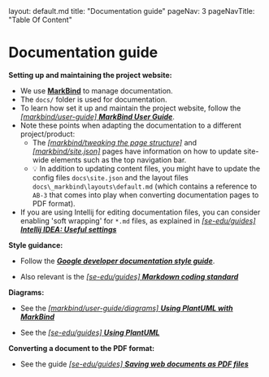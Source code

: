 <frontmatter>
  layout: default.md
  title: "Documentation guide"
  pageNav: 3
  pageNavTitle: "Table Of Content"
</frontmatter>

# Documentation guide

**Setting up and maintaining the project website:**

* We use [**MarkBind**](https://markbind.org/) to manage documentation.
* The `docs/` folder is used for documentation.
* To learn how set it up and maintain the project website, follow the [_[markbind/user-guide] **MarkBind User Guide**_](https://markbind.org/userGuide/gettingStarted.html).
* Note these points when adapting the documentation to a different project/product:
  * The [_[markbind/tweaking the page structure]_](https://markbind.org/userGuide/tweakingThePageStructure.html) and [_[markbind/site.json]_](https://markbind.org/userGuide/siteJsonFile.html) pages have information on how to update site-wide elements such as the top navigation bar.
  * :bulb: In addition to updating content files, you might have to update the config files `docs\site.json` and the layout files `docs\_markbind\layouts\default.md` (which contains a reference to `AB-3` that comes into play when converting documentation pages to PDF format).
* If you are using Intellij for editing documentation files, you can consider enabling 'soft wrapping' for `*.md` files, as explained in [_[se-edu/guides] **Intellij IDEA: Useful settings**_](https://se-education.org/guides/tutorials/intellijUsefulSettings.html#enabling-soft-wrapping)


**Style guidance:**

* Follow the [**_Google developer documentation style guide_**](https://developers.google.com/style).

* Also relevant is the [_[se-edu/guides] **Markdown coding standard**_](https://se-education.org/guides/conventions/markdown.html)

**Diagrams:**

* See the [_[markbind/user-guide/diagrams] **Using PlantUML with MarkBind**_](https://markbind.org/userGuide/components/imagesAndDiagrams.html#diagrams)

* See the [_[se-edu/guides] **Using PlantUML**_](https://se-education.org/guides/tutorials/plantUml.html)

**Converting a document to the PDF format:**

* See the guide [_[se-edu/guides] **Saving web documents as PDF files**_](https://se-education.org/guides/tutorials/savingPdf.html)
